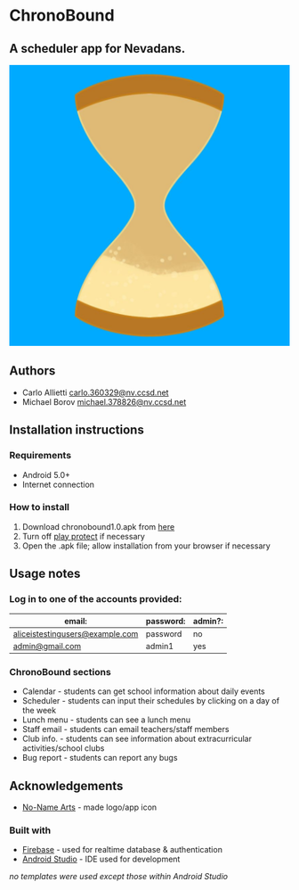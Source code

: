 # ChronoBound
## A scheduler app for Nevadans.
![ChronoBound icon](https://github.com/luhi1/ChronoBound/blob/master/app/src/main/ic_app_icon-playstore.png)
## Authors
* Carlo Allietti carlo.360329@nv.ccsd.net
* Michael Borov michael.378826@nv.ccsd.net
## Installation instructions
### Requirements
* Android 5.0+
* Internet connection
### How to install
1. Download chronobound1.0.apk from [here](https://github.com/luhi1/ChronoBound/blob/master/chronobound1.0.apk)
2. Turn off [play protect](https://support.google.com/googleplay/answer/2812853?hl=en#:~:text=Turn,off) if necessary
3. Open the .apk file; allow installation from your browser if necessary
## Usage notes
### Log in to one of the accounts provided:
|email:|password:|admin?:|
| --- | --- | --- |
|aliceistestingusers@example.com|password|no|
|admin@gmail.com|admin1|yes|
### ChronoBound sections
* Calendar - students can get school information about daily events
* Scheduler - students can input their schedules by clicking on a day of the week
* Lunch menu - students can see a lunch menu
* Staff email - students can email teachers/staff members
* Club info. - students can see information about extracurricular activities/school clubs
* Bug report - students can report any bugs
## Acknowledgements
* [No-Name Arts](https://www.instagram.com/no_name_crafts) - made logo/app icon
### Built with
* [Firebase](https://firebase.google.com) - used for realtime database & authentication
* [Android Studio](https://developer.android.com/studio) - IDE used for development

*no templates were used except those within Android Studio*
